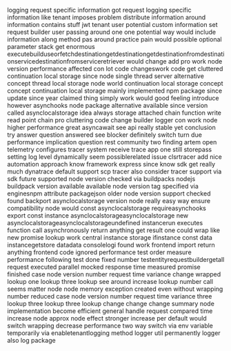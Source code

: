 logging request specific information got request logging specific information like tenant imposes problem distribute information around information contains stuff jwt tenant user potential custom information set request builder user passing around one one potential way would include information along method pas around practice pain would possible optional parameter stack get enormous executebuilduseorfetchdestinationgetdestinationgetdestinationfromdestinationservicedestinationfromserviceretriever would change add pro work node version performance affected con lot code changeswork code get cluttered continuation local storage since node single thread server alternative concept thread local storage node world continuation local storage concept concept continuation local storage mainly implemented npm package since update since year claimed thing simply work would good feeling introduce however asynchooks node package alternative available since version called asynclocalstorage idea always storage attached chain function write read point chain pro cluttering code change builder logger con work node higher performance great asyncawait see api really stable yet conclusion try answer question answered see blocker definitely switch turn due performance implication question rest community two finding artem open telemetry configures tracer system receive trace app one still storepass setting log level dynamically seem possiblerelated issue clsrtracer add nice automation approach know framework express since know sdk get really much dynatrace default support scp tracer also consider tracer support via sdk future supported node version checked via buildpacks nodejs buildpack version available available node version tag specified via enginesnpm attribute packagejson older node version support checked found backport asynclocalstorage version node really easy way ensure compatibility node would const asynclocalstorage requireasynchooks export const instance asynclocalstorageasynclocalstorage new asynclocalstorageasynclocalstorageundefined instancerun executes function call asynchronously return anything get result one could wrap like new promise lookup work central instance storage ifinstance const data instancegetstore datadata consolelogi found work frontend import return anything frontend code ignored performance test order measure performance following test done fixed number testentityrequestbuildergetall request executed parallel mocked response time measured promise finished case node version number request time variance change wrapped lookup one lookup three lookup see around increase lookup number call seems matter node node memory exception created even without wrapping number reduced case node version number request time variance three lookup three lookup three lookup change change change summary node implementation become efficient general handle request compared time increase node approx node effect stronger increase per default would switch wrapping decrease performance two way switch via env variable temporarily via enabletenantlogging method logger util permanently logger also log package